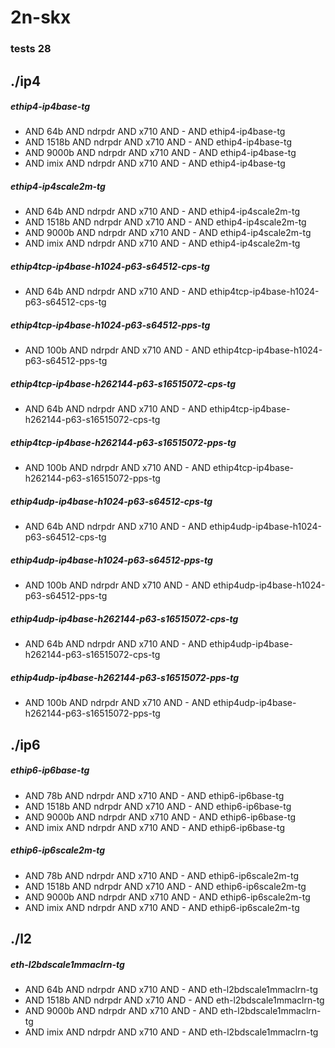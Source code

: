 # 2n-skx
### tests 28
## ./ip4
##### ethip4-ip4base-tg
- AND 64b AND ndrpdr AND x710 AND - AND ethip4-ip4base-tg
- AND 1518b AND ndrpdr AND x710 AND - AND ethip4-ip4base-tg
- AND 9000b AND ndrpdr AND x710 AND - AND ethip4-ip4base-tg
- AND imix AND ndrpdr AND x710 AND - AND ethip4-ip4base-tg
##### ethip4-ip4scale2m-tg
- AND 64b AND ndrpdr AND x710 AND - AND ethip4-ip4scale2m-tg
- AND 1518b AND ndrpdr AND x710 AND - AND ethip4-ip4scale2m-tg
- AND 9000b AND ndrpdr AND x710 AND - AND ethip4-ip4scale2m-tg
- AND imix AND ndrpdr AND x710 AND - AND ethip4-ip4scale2m-tg
##### ethip4tcp-ip4base-h1024-p63-s64512-cps-tg
- AND 64b AND ndrpdr AND x710 AND - AND ethip4tcp-ip4base-h1024-p63-s64512-cps-tg
##### ethip4tcp-ip4base-h1024-p63-s64512-pps-tg
- AND 100b AND ndrpdr AND x710 AND - AND ethip4tcp-ip4base-h1024-p63-s64512-pps-tg
##### ethip4tcp-ip4base-h262144-p63-s16515072-cps-tg
- AND 64b AND ndrpdr AND x710 AND - AND ethip4tcp-ip4base-h262144-p63-s16515072-cps-tg
##### ethip4tcp-ip4base-h262144-p63-s16515072-pps-tg
- AND 100b AND ndrpdr AND x710 AND - AND ethip4tcp-ip4base-h262144-p63-s16515072-pps-tg
##### ethip4udp-ip4base-h1024-p63-s64512-cps-tg
- AND 64b AND ndrpdr AND x710 AND - AND ethip4udp-ip4base-h1024-p63-s64512-cps-tg
##### ethip4udp-ip4base-h1024-p63-s64512-pps-tg
- AND 100b AND ndrpdr AND x710 AND - AND ethip4udp-ip4base-h1024-p63-s64512-pps-tg
##### ethip4udp-ip4base-h262144-p63-s16515072-cps-tg
- AND 64b AND ndrpdr AND x710 AND - AND ethip4udp-ip4base-h262144-p63-s16515072-cps-tg
##### ethip4udp-ip4base-h262144-p63-s16515072-pps-tg
- AND 100b AND ndrpdr AND x710 AND - AND ethip4udp-ip4base-h262144-p63-s16515072-pps-tg
## ./ip6
##### ethip6-ip6base-tg
- AND 78b AND ndrpdr AND x710 AND - AND ethip6-ip6base-tg
- AND 1518b AND ndrpdr AND x710 AND - AND ethip6-ip6base-tg
- AND 9000b AND ndrpdr AND x710 AND - AND ethip6-ip6base-tg
- AND imix AND ndrpdr AND x710 AND - AND ethip6-ip6base-tg
##### ethip6-ip6scale2m-tg
- AND 78b AND ndrpdr AND x710 AND - AND ethip6-ip6scale2m-tg
- AND 1518b AND ndrpdr AND x710 AND - AND ethip6-ip6scale2m-tg
- AND 9000b AND ndrpdr AND x710 AND - AND ethip6-ip6scale2m-tg
- AND imix AND ndrpdr AND x710 AND - AND ethip6-ip6scale2m-tg
## ./l2
##### eth-l2bdscale1mmaclrn-tg
- AND 64b AND ndrpdr AND x710 AND - AND eth-l2bdscale1mmaclrn-tg
- AND 1518b AND ndrpdr AND x710 AND - AND eth-l2bdscale1mmaclrn-tg
- AND 9000b AND ndrpdr AND x710 AND - AND eth-l2bdscale1mmaclrn-tg
- AND imix AND ndrpdr AND x710 AND - AND eth-l2bdscale1mmaclrn-tg
